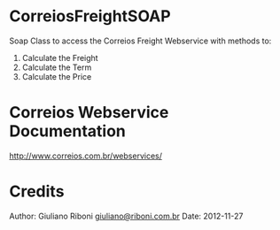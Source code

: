 CorreiosFreightSOAP
===================

Soap Class to access the Correios Freight Webservice with methods to:
 1. Calculate the Freight
 2. Calculate the Term
 3. Calculate the Price


Correios Webservice Documentation
=================================
http://www.correios.com.br/webservices/

Credits
=======
Author: Giuliano Riboni <giuliano@riboni.com.br>
Date: 2012-11-27